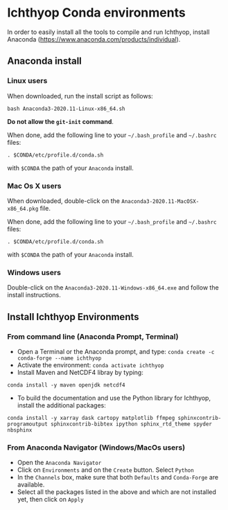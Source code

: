 # Ichthyop Conda environments 

In order to easily install all the tools to compile and run Ichthyop, install Anaconda (https://www.anaconda.com/products/individual).

## Anaconda install

### Linux users

When downloaded, run the install script as follows:

```
bash Anaconda3-2020.11-Linux-x86_64.sh
```

**Do not allow the `git-init` command**. 

When done, add the following line to your `~/.bash_profile` and `~/.bashrc` files:

```
. $CONDA/etc/profile.d/conda.sh
```

with `$CONDA` the path of your `Anaconda` install. 

### Mac Os X users

When downloaded, double-click on the ```Anaconda3-2020.11-MacOSX-x86_64.pkg``` file. 

When done, add the following line to your `~/.bash_profile` and `~/.bashrc` files:

```
. $CONDA/etc/profile.d/conda.sh
```

with `$CONDA` the path of your `Anaconda` install.

### Windows users

Double-click on the ```Anaconda3-2020.11-Windows-x86_64.exe``` and follow the install instructions. 

## Install Ichthyop Environments

### From command line (Anaconda Prompt, Terminal)

- Open a Terminal or the Anaconda prompt, and type: `conda create -c conda-forge --name ichthyop`
- Activate the environment: `conda activate ichthyop` 
- Install Maven and NetCDF4 libray by typing:
```
conda install -y maven openjdk netcdf4 
```
- To build the documentation and use the Python library for Ichthyop, install the additional packages:
```
conda install -y xarray dask cartopy matplotlib ffmpeg sphinxcontrib-programoutput sphinxcontrib-bibtex ipython sphinx_rtd_theme spyder nbsphinx
```
### From Anaconda Navigator (Windows/MacOs users)

- Open the `Anaconda Navigator`
- Click on `Environments` and on the `Create` button. Select `Python`
- In the `Channels` box, make sure that both `Defaults` and `Conda-Forge` are available.
- Select all the packages listed in the above and which are not installed yet, then click on `Apply`
